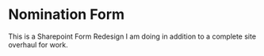 # Nomination Form

This is a Sharepoint Form Redesign I am doing in addition to a complete site overhaul for work.  

